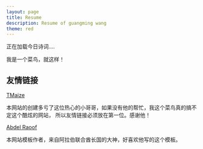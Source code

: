 ```yaml
---
layout: page
title: Resume
description: Resume of guangming wang
theme: red
---
```


<span id="jinrishici-sentence">正在加载今日诗词....</span>
<script src="https://sdk.jinrishici.com/v2/browser/jinrishici.js" charset="utf-8"></script>



我是一个菜鸟，就这样！




      




















## 友情链接

[TMaize](http://blog.tmaize.net/)

本网站的创建多亏了这位热心的小哥哥，如果没有他的帮忙，我这个菜鸟真的搞不定这个酷炫的网站，
所以友情链接必须放在第一位。感谢他！


[Abdel Raoof](http://abdelraoof.com/)

本网站模板作者，来自阿拉伯联合酋长国的大神，好喜欢他写的这个模板。

